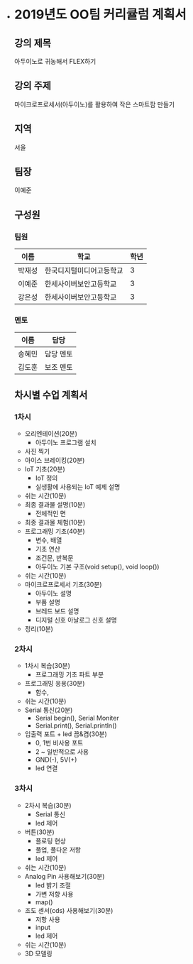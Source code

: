 * # 2019년도 OO팀 커리큘럼 계획서

  ## 강의 제목

  아두이노로 귀농해서 FLEX하기

  ## 강의 주제
  마이크로프로세서(아두이노)를 활용하여 작은 스마트팜 만들기

  ## 지역
  서울

  ## 팀장

  이예준


  ## 구성원

  ### 팀원

  | 이름   | 학교                     | 학년 |
  | ------ | ------------------------ | ---- |
  | 박재성 | 한국디지털미디어고등학교 | 3    |
  | 이예준 | 한세사이버보안고등학교   | 3    |
  | 강은성 | 한세사이버보안고등학교   | 3    |

  ### 멘토

  | 이름   | 담당      |
  | ------ | --------- |
  | 송혜민 | 담당 멘토 |
  | 김도훈 | 보조 멘토 |

  

  ## 차시별 수업 계획서

  ### 1차시

  * 오리엔테이션(20분)
      * 아두이노 프로그램 설치
  * 사진 찍기
  * 아이스 브레이킹(20분)
  * IoT 기초(20분)
    * IoT 정의
    * 실생활에 사용되는 IoT 예제 설명
  * 쉬는 시간(10분)
  * 최종 결과물 설명(10분)
      * 전체적인 면
  * 최종 결과물 체험(10분)
  * 프로그래밍 기초(40분)
      * 변수, 배열
      * 기초 연산
      * 조건문, 반복문
      * 아두이노 기본 구조(void setup(), void loop())
  * 쉬는 시간(10분)
  * 마이크로프로세서 기초(30분)
      * 아두이노 설명
      * 부품 설명
      * 브레드 보드 설명
      * 디지털 신호 아날로그 신호 설명
  * 정리(10분)

  ### 2차시

  * 1차시 복습(30분)
      * 프로그래밍 기초 파트 부분
  * 프로그래밍 응용(30분)
      * 함수, 
  * 쉬는 시간(10분)
  * Serial 통신(20분)
      * Serial begin(), Serial Moniter
      * Serial.print(), Serial.println()
  * 입출력 포트 + led 끔&켬(30분)
      * 0, 1번 비사용 포트
      * 2 ~ 일반적으로 사용
      * GND(-), 5V(+)
      * led 연결

  ### 3차시
  * 2차시 복습(30분)
      * Serial 통신
      * led 제어
  * 버튼(30분)
      * 플로팅 현상
      * 풀업, 풀다운 저항
      * led 제어
  * 쉬는 시간(10분)
  * Analog Pin 사용해보기(30분)
      * led 밝기 조절
      * 가변 저항 사용
      * map()
  * 조도 센서(cds) 사용해보기(30분)
      * 저항 사용
      * input
      * led 제어
  * 쉬는 시간(10분)
  * 3D 모델링 
